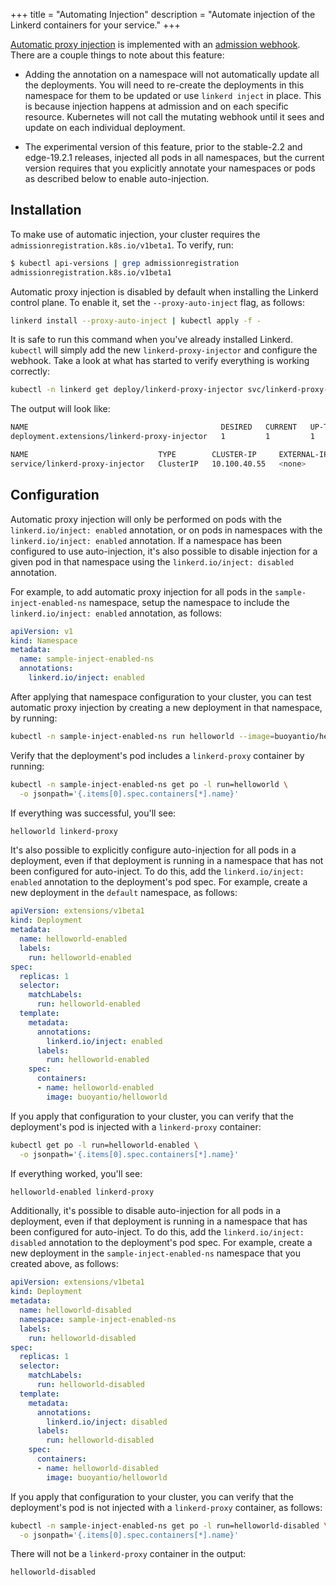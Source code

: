 +++
title = "Automating Injection"
description = "Automate injection of the Linkerd containers for your service."
+++

[Automatic proxy injection](/2/features/proxy-injection/) is implemented with an
[admission webhook](https://kubernetes.io/docs/reference/access-authn-authz/extensible-admission-controllers/#admission-webhooks).
There are a couple things to note about this feature:

- Adding the annotation on a namespace will not automatically update all the
  deployments. You will need to re-create the deployments in this namespace for
  them to be updated or use `linkerd inject` in place. This is because injection
  happens at admission and on each specific resource. Kubernetes will not call
  the mutating webhook until it sees and update on each individual deployment.

- The experimental version of this feature, prior to the stable-2.2 and
  edge-19.2.1 releases, injected all pods in all namespaces, but the current
  version requires that you explicitly annotate your namespaces or pods as
  described below to enable auto-injection.

## Installation

To make use of automatic injection, your cluster requires the
`admissionregistration.k8s.io/v1beta1`. To verify, run:

```bash
$ kubectl api-versions | grep admissionregistration
admissionregistration.k8s.io/v1beta1
```

Automatic proxy injection is disabled by default when installing the Linkerd
control plane. To enable it, set the `--proxy-auto-inject` flag, as follows:

```bash
linkerd install --proxy-auto-inject | kubectl apply -f -
```

It is safe to run this command when you've already installed Linkerd. `kubectl`
will simply add the new `linkerd-proxy-injector` and configure the webhook. Take
a look at what has started to verify everything is working correctly:

```bash
kubectl -n linkerd get deploy/linkerd-proxy-injector svc/linkerd-proxy-injector
```

The output will look like:

```bash
NAME                                           DESIRED   CURRENT   UP-TO-DATE   AVAILABLE   AGE
deployment.extensions/linkerd-proxy-injector   1         1         1            1           3m

NAME                             TYPE        CLUSTER-IP     EXTERNAL-IP   PORT(S)   AGE
service/linkerd-proxy-injector   ClusterIP   10.100.40.55   <none>        443/TCP   3m
```

## Configuration

Automatic proxy injection  will only be performed on pods with the
`linkerd.io/inject: enabled` annotation, or on pods in namespaces with the
`linkerd.io/inject: enabled` annotation. If a namespace has been configured to
use auto-injection, it's also possible to disable injection for a given pod in
that namespace using the `linkerd.io/inject: disabled` annotation.

For example, to add automatic proxy injection for all pods in the
`sample-inject-enabled-ns` namespace, setup the namespace to include the
`linkerd.io/inject: enabled` annotation, as follows:

```yaml
apiVersion: v1
kind: Namespace
metadata:
  name: sample-inject-enabled-ns
  annotations:
    linkerd.io/inject: enabled
```

After applying that namespace configuration to your cluster, you can test automatic
proxy injection by creating a new deployment in that namespace, by running:

```bash
kubectl -n sample-inject-enabled-ns run helloworld --image=buoyantio/helloworld
```

Verify that the deployment's pod includes a `linkerd-proxy` container by
running:

```bash
kubectl -n sample-inject-enabled-ns get po -l run=helloworld \
  -o jsonpath='{.items[0].spec.containers[*].name}'
```

If everything was successful, you'll see:

```bash
helloworld linkerd-proxy
```

It's also possible to explicitly configure auto-injection for all pods in a
deployment, even if that deployment is running in a namespace that has not been
configured for auto-inject. To do this, add the `linkerd.io/inject: enabled`
annotation to the deployment's pod spec. For example, create a new deployment in
the `default` namespace, as follows:

```yaml
apiVersion: extensions/v1beta1
kind: Deployment
metadata:
  name: helloworld-enabled
  labels:
    run: helloworld-enabled
spec:
  replicas: 1
  selector:
    matchLabels:
      run: helloworld-enabled
  template:
    metadata:
      annotations:
        linkerd.io/inject: enabled
      labels:
        run: helloworld-enabled
    spec:
      containers:
      - name: helloworld-enabled
        image: buoyantio/helloworld
```

If you apply that configuration to your cluster, you can verify that the
deployment's pod is injected with a `linkerd-proxy` container:

```bash
kubectl get po -l run=helloworld-enabled \
  -o jsonpath='{.items[0].spec.containers[*].name}'
```

If everything worked, you'll see:

```bash
helloworld-enabled linkerd-proxy
```

Additionally, it's possible to disable auto-injection for all pods in a
deployment, even if that deployment is running in a namespace that has been
configured for auto-inject. To do this, add the `linkerd.io/inject: disabled`
annotation to the deployment's pod spec. For example, create a new deployment in
the `sample-inject-enabled-ns` namespace that you created above, as follows:

```yaml
apiVersion: extensions/v1beta1
kind: Deployment
metadata:
  name: helloworld-disabled
  namespace: sample-inject-enabled-ns
  labels:
    run: helloworld-disabled
spec:
  replicas: 1
  selector:
    matchLabels:
      run: helloworld-disabled
  template:
    metadata:
      annotations:
        linkerd.io/inject: disabled
      labels:
        run: helloworld-disabled
    spec:
      containers:
      - name: helloworld-disabled
        image: buoyantio/helloworld
```

If you apply that configuration to your cluster, you can verify that the
deployment's pod is not injected with a `linkerd-proxy` container, as follows:

```bash
kubectl -n sample-inject-enabled-ns get po -l run=helloworld-disabled \
  -o jsonpath='{.items[0].spec.containers[*].name}'
```

There will not be a `linkerd-proxy` container in the output:

```bash
helloworld-disabled
```
